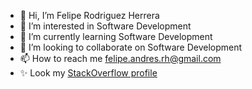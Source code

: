 - 👋 Hi, I’m Felipe Rodriguez Herrera
- 👀 I’m interested in Software Development
- 🌱 I’m currently learning Software Development
- 💞️ I’m looking to collaborate on Software Development
- 📫 How to reach me felipe.andres.rh@gmail.com
- ✨ Look my [StackOverflow profile](https://stackoverflow.com/users/11510596/felipe-rodriguez-herrera)

<!---
ksoze84/ksoze84 is a ✨ special ✨ repository because its `README.md` (this file) appears on your GitHub profile.
You can click the Preview link to take a look at your changes.
--->
